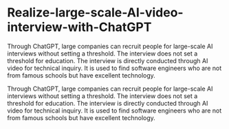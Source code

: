 # Realize-large-scale-AI-video-interview-with-ChatGPT
Through ChatGPT, large companies can recruit people for large-scale AI interviews without setting a threshold. The interview does not set a threshold for education. The interview is directly conducted through AI video for technical inquiry. It is used to find software engineers who are not from famous schools but have excellent technology.


Through ChatGPT, large companies can recruit people for large-scale AI interviews without setting a threshold. The interview does not set a threshold for education. The interview is directly conducted through AI video for technical inquiry. It is used to find software engineers who are not from famous schools but have excellent technology.
